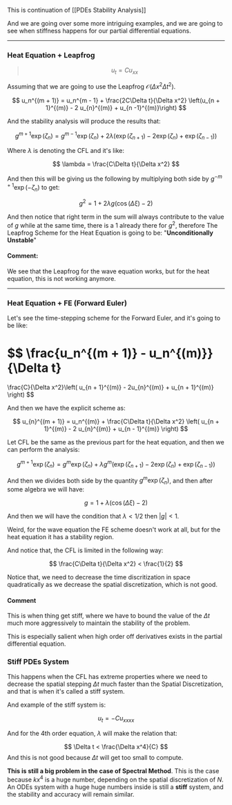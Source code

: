 This is continuation of [[PDEs Stability Analysis]]

And we are going over some more intriguing examples, and we are going to see when stiffness happens for our partial differential equations. 

---
### Heat Equation + Leapfrog

> $$
> u_t = Cu_{xx}
> $$

Assuming that we are going to use the Leapfrog $\mathcal{O}(\Delta x^2\Delta t^2)$. 


$$
u_n^{(m + 1)} = u_n^{m - 1} + \frac{2C\Delta t}{\Delta x^2}
\left(u_{n + 1}^{(m)} - 2 u_{n}^{(m)} + u_{n -1}^{(m)}\right)
$$

And the stability analysis will produce the results that: 

$$
g^{m + 1} \exp(\zeta_n) = g^{m - 1}\exp(\zeta_n) + 2\lambda(\exp(\zeta_{n + 1}) - 2\exp(\zeta_n) + \exp(\zeta_{n - 1}))
$$

Where $\lambda$ is denoting the CFL and it's like: 

$$
\lambda = \frac{C\Delta t}{\Delta x^2}
$$

And then this will be giving us the following by multiplying both side by $g^{-m+ 1}\exp(-\zeta_n)$ to get: 

$$
g^2 = 1 + 2\lambda g(\cos(\Delta \xi) - 2)
$$

And then notice that right term in the sum will always contribute to the value of $g$ while at the same time, there is a $1$ already there for $g^2$, therefore The Leapfrog Scheme for the Heat Equation is going to be: "**Unconditionally Unstable**"

#### Comment: 
We see that the Leapfrog for the wave equation works, but for the heat equation, this is not working anymore. 

---

### Heat Equation + FE (Forward Euler)

Let's see the time-stepping scheme for the Forward Euler, and it's going to be like: 

$$
\frac{u_n^{(m + 1)} - u_n^{(m)}}{\Delta t}
=
\frac{C}{\Delta x^2}\left( 
	u_{n + 1}^{(m)} - 2u_{n}^{(m)} + u_{n + 1}^{(m)}
\right)
$$

And then we have the explicit scheme as: 

$$
u_{n}^{(m + 1)} = u_n^{(m)} + \frac{C\Delta t}{\Delta x^2}
\left(
u_{n + 1}^{(m)} - 2 u_{n}^{(m)} + u_{n - 1}^{(m)}
\right)
$$

Let CFL be the same as the previous part for the heat equation, and then we can perform the analysis: 

$$
g^{m + 1} \exp(\zeta_n) = g^m\exp(\zeta_n) + \lambda g^m
(\exp(\zeta_{n + 1}) - 2\exp(\zeta_n) + \exp(\zeta_{n - 1}))
$$

And then we divides both side by the quantity $g^m \exp(\zeta_n)$, and then after some algebra we will have: 

$$
g = 1 + \lambda (\cos(\Delta\xi) - 2)
$$

And then we will have the condition that $\lambda < 1/2$ then $|g| < 1$. 

Weird, for the wave equation the FE scheme doesn't work at all, but for the heat equation it has a stability region.

And notice that, the CFL is limited in the following way: 

$$
\frac{C\Delta t}{\Delta x^2}  < \frac{1}{2}
$$

Notice that, we need to decrease the time discritization in space quadratically  as we decrease the spatial discretization, which is not good. 

#### Comment 
This is when thing get stiff, where we have to bound the value of the $\Delta t$ much more aggressively to maintain the stability of the problem. 

This is especially salient when high order off derivatives exists in the partial differential equation. 

### Stiff PDEs System 

This happens when the CFL has extreme properties where we need to decrease the spatial stepping $\Delta t$ much faster than the Spatial Discretization, and that is when it's called a stiff system. 

And example of the stiff system is: 

$$
u_t = -Cu_{xxxx}
$$

And for the 4th order equation, $\lambda$ will make the relation that: 

$$
\Delta t < \frac{\Delta x^4}{C}
$$
And this is not good because $\Delta t$ will get too small to compute. 

**This is still a big problem in the case of Spectral Method**. This is the case because $kx^4$ is a huge number, depending on the spatial discretization of $N$. An ODEs system with a huge huge numbers inside is still a **stiff** system, and the stability and accuracy will remain similar. 





